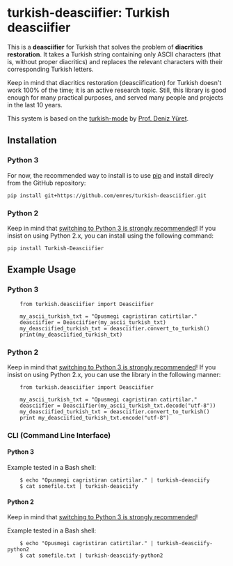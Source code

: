 
# turkish-deasciifier: Turkish deasciifier

This is a **deasciifier** for Turkish that solves the problem of **diacritics restoration**. It takes a Turkish string containing only
ASCII characters (that is, without proper diacritics) and replaces the relevant characters with their corresponding
Turkish letters. 

Keep in mind that diacritics restoration (deasciification) for Turkish doesn't work 100% of the time; it is an active research topic. Still, this library is good enough for many practical purposes, and served many people and projects in the last 10 years.

This system is based on the [turkish-mode](http://github.com/emres/turkish-mode)
by [Prof. Deniz Yüret](http://www.denizyuret.com/).

## Installation
### Python 3
For now, the recommended way to install is to use [pip](https://pypi.org/project/pip/) and install direcly from the GitHub repository:

    pip install git+https://github.com/emres/turkish-deasciifier.git
    
### Python 2
Keep in mind that [switching to Python 3 is strongly recommended](https://www.python.org/doc/sunset-python-2/)! If you insist on using Python 2.x, you can install using the following command:

    pip install Turkish-Deasciifier

## Example Usage
### Python 3

		from turkish.deasciifier import Deasciifier

		my_ascii_turkish_txt = "Opusmegi cagristiran catirtilar."
		deasciifier = Deasciifier(my_ascii_turkish_txt)
		my_deasciified_turkish_txt = deasciifier.convert_to_turkish()
		print(my_deasciified_turkish_txt)
### Python 2
Keep in mind that [switching to Python 3 is strongly recommended](https://www.python.org/doc/sunset-python-2/)! If you insist on using Python 2.x, you can use the library in the following manner: 

		from turkish.deasciifier import Deasciifier

		my_ascii_turkish_txt = "Opusmegi cagristiran catirtilar."
		deasciifier = Deasciifier(my_ascii_turkish_txt.decode("utf-8"))
		my_deasciified_turkish_txt = deasciifier.convert_to_turkish()
		print my_deasciified_turkish_txt.encode("utf-8")
		


### CLI (Command Line Interface)
#### Python 3
Example tested in a Bash shell:

		$ echo "Opusmegi cagristiran catirtilar." | turkish-deasciify
		$ cat somefile.txt | turkish-deasciify

#### Python 2
Keep in mind that [switching to Python 3 is strongly recommended](https://www.python.org/doc/sunset-python-2/)!

Example tested in a Bash shell:

		$ echo "Opusmegi cagristiran catirtilar." | turkish-deasciify-python2
		$ cat somefile.txt | turkish-deasciify-python2

